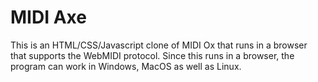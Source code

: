# MIDI Axe

This is an HTML/CSS/Javascript clone of MIDI Ox that runs in a browser that supports the WebMIDI protocol. Since this runs in a browser, the program can work in Windows, MacOS as well as Linux.

